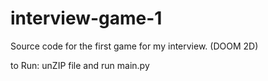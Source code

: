 # interview-game-1
Source code for the first game for my interview. (DOOM 2D)

to Run: 
unZIP file and run main.py
